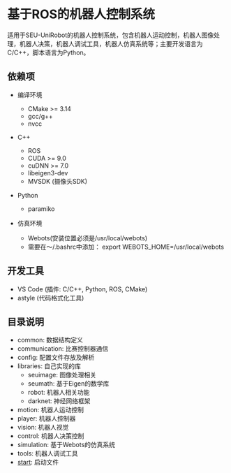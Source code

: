 # 基于ROS的机器人控制系统
适用于SEU-UniRobot的机器人控制系统，包含机器人运动控制，机器人图像处理，机器人决策，机器人调试工具，机器人仿真系统等；主要开发语言为C/C++，脚本语言为Python。
## 依赖项  
- 编译环境  
    + CMake >= 3.14  
    + gcc/g++  
    + nvcc

- C++ 
    + ROS  
    + CUDA >= 9.0  
    + cuDNN >= 7.0   
    + libeigen3-dev
    + MVSDK (摄像头SDK)  

- Python
    + paramiko  

- 仿真环境  
    + Webots(安装位置必须是/usr/local/webots)  
    + 需要在～/.bashrc中添加： export WEBOTS_HOME=/usr/local/webots  


## 开发工具   
+ VS Code (插件: C/C++, Python, ROS, CMake)  
+ astyle (代码格式化工具)  

## 目录说明  
+ common: 数据结构定义  
+ communication: 比赛控制器通信  
+ config: 配置文件存放及解析  
+ libraries: 自己实现的库  
    - seuimage: 图像处理相关  
    - seumath: 基于Eigen的数学库  
    - robot: 机器人相关功能  
    - darknet: 神经网络框架  
+ motion: 机器人运动控制  
+ player: 机器人控制器  
+ vision: 机器人视觉  
+ control: 机器人决策控制  
+ simulation: 基于Webots的仿真系统  
+ tools: 机器人调试工具  
+ [start](src/start/start.md): 启动文件 
